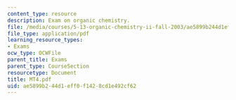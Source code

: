 ```yaml
---
content_type: resource
description: Exam on organic chemistry.
file: /media/courses/5-13-organic-chemistry-ii-fall-2003/ae5899b244d1eff0f1428cd1e492cf62_MT4.pdf
file_type: application/pdf
learning_resource_types:
- Exams
ocw_type: OCWFile
parent_title: Exams
parent_type: CourseSection
resourcetype: Document
title: MT4.pdf
uid: ae5899b2-44d1-eff0-f142-8cd1e492cf62
---
```

